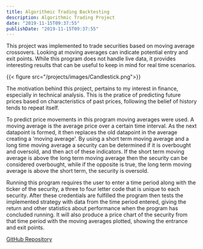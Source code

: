 ```yaml
---
title: Algorithmic Trading Backtesting
description: Algorithmic Trading Project
date: "2019-11-15T09:37:55"
publishDate: "2019-11-15T09:37:55"
---
```


This project was implemented to trade securities based on moving average crossovers. Looking at moving averages can indicate potential entry and exit points. While this program does not handle live data, it provides interesting results that can be useful to keep in mind for real time scenarios. 

{{< figure src="/projects/images/Candlestick.png">}}

<!--more-->

The motivation behind this project, pertains to my interest in finance, especially in technical analysis. This is the pratice of predicting future prices based on characteristics of past prices, following the belief of history tends to repeat itself. 

To predict price movements in this program moving averages were used. A moving average is the average price over a certain time interval. As the next datapoint is formed, it then replaces the old datapoint in the average creating a 'moving average'. By using a short term moving average and a long time moving average a security can be determined if it is overbought and oversold, and then act of these indicators. If the short term moving average is above the long term moving average then the security can be considered overbought, while if the opposite is true, the long term moving average is above the short term, the security is oversold.

Running this program requires the user to enter a time period along with the ticker of the security, a three to four letter code that is unique to each security. After these credentials are fulfilled the program then tests the implemented strategy with data from the time period entered, giving the return and other statistics about performance when the program has concluded running. It will also produce a price chart of the security from that time period with the moving averages plotted, showing the entrance and exit points.

[GitHub Repository](https://github.com/Thompsonn2/CS302lab1 "GitHub Repository")